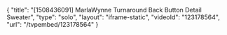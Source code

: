 {
    "title": "[1508436091] MarlaWynne Turnaround Back Button Detail Sweater",
    "type": "solo",
    "layout": "iframe-static",
    "videoId": "123178564",
    "url": "\/tvpembed\/123178564"
}